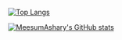 [![Top Langs](https://github-readme-stats.vercel.app/api/top-langs/?username=MeesumAshary&layout=compact)](https://github.com/MeesumAshary/github-readme-stats)

[![MeesumAshary's GitHub stats](https://github-readme-stats.vercel.app/api?username=MeesumAshary&show_icons=true&theme=tokyonight&hide=contribs,issues)](https://github.com/MeesumAshary/github-readme-stats)


<!--
**MeesumAshary/MeesumAshary** is a ✨ _special_ ✨ repository because its `README.md` (this file) appears on your GitHub profile.

Here are some ideas to get you started:

- 🔭 I’m currently working on ...
- 🌱 I’m currently learning ...
- 👯 I’m looking to collaborate on ...
- 🤔 I’m looking for help with ...
- 💬 Ask me about ...
- 📫 How to reach me: ...
- 😄 Pronouns: ...
- ⚡ Fun fact: ...
-->
